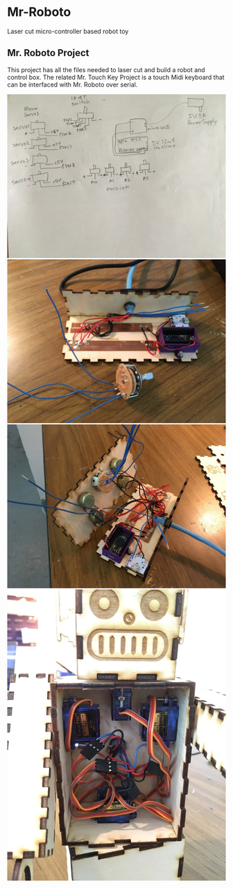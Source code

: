 # Mr-Roboto
Laser cut micro-controller based robot toy

<h2>Mr. Roboto Project</h2>
This project has all the files needed to laser cut and build a robot and control box.
The related Mr. Touch Key Project is a touch Midi keyboard that can be interfaced with Mr. Roboto over serial.

![alt text](https://github.com/davidcool/Mr-Roboto/blob/master/_pictures/IMG_5035.jpg)
![alt text](https://github.com/davidcool/Mr-Roboto/blob/master/_pictures/IMG_6915.jpg)
![alt text](https://github.com/davidcool/Mr-Roboto/blob/master/_pictures/IMG_6919.jpg)
![alt text](https://github.com/davidcool/Mr-Roboto/blob/master/_pictures/IMG_6923.jpg)
